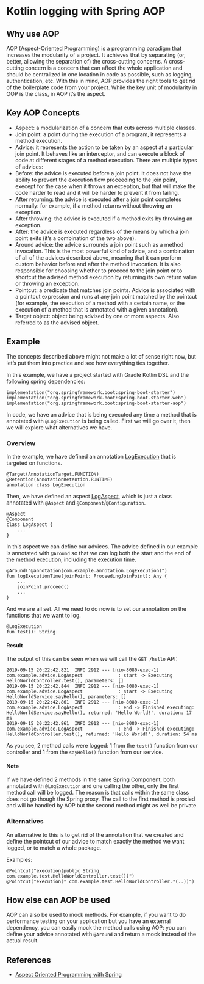# Kotlin logging with Spring AOP

## Why use AOP
AOP (Aspect-Oriented Programming) is a programming paradigm that increases the modularity of a project. It achieves that by separating (or, better, allowing the separation of) the cross-cutting concerns.
A cross-cutting concern is a concern that can affect the whole application and should be centralized in one location in code as possible, such as logging, authentication, etc.
With this in mind, AOP provides the right tools to get rid of the boilerplate code from your project.
While the key unit of modularity in OOP is the class, in AOP it’s the aspect.

## Key AOP Concepts
* Aspect: a modularization of a concern that cuts across multiple classes.
* Join point: a point during the execution of a program, it represents a method execution.
* Advice: it represents the action to be taken by an aspect at a particular join point. It behaves like an interceptor, and can execute a block of code at different stages of a method execution. There are multiple types of advices:
* Before: the advice is executed before a join point. It does not have the ability to prevent the execution flow proceeding to the join point, execept for the case when it throws an exception, but that will make the code harder to read and it will be harder to prevent it from failing.
* After returning: the advice is executed after a join point completes normally: for example, if a method returns without throwing an exception.
* After throwing: the advice is executed if a method exits by throwing an exception.
* After: the advice is executed regardless of the means by which a join point exits (it’s a combination of the two above).
* Around advice: the advice surrounds a join point such as a method invocation. This is the most powerful kind of advice, and a combination of all of the advices described above, meaning that it can perform custom behavior before and after the method invocation. It is also responsible for choosing whether to proceed to the join point or to shortcut the advised method execution by returning its own return value or throwing an exception.
* Pointcut: a predicate that matches join points. Advice is associated with a pointcut expression and runs at any join point matched by the pointcut (for example, the execution of a method with a certain name, or the execution of a method that is annotated with a given annotation).
* Target object: object being advised by one or more aspects. Also referred to as the advised object.

## Example
The concepts described above might not make a lot of sense right now, but let’s put them into practice and see how everything ties together.

In this example, we have a project started with Gradle Kotlin DSL and the following spring dependencies:
```
implementation("org.springframework.boot:spring-boot-starter")
implementation("org.springframework.boot:spring-boot-starter-web")
implementation("org.springframework.boot:spring-boot-starter-aop")
```
 
In code, we have an advice that is being executed any time a method that is annotated with `@LogExecution` is being called. 
First we will go over it, then we will explore what alternatives we have.

### Overview
In the example, we have defined an annotation [LogExecution](src/main/kotlin/com/example/annotation/LogExecution.kt) that is targeted on functions.
```
@Target(AnnotationTarget.FUNCTION)
@Retention(AnnotationRetention.RUNTIME)
annotation class LogExecution
```

Then, we have defined an aspect [LogAspect](src/main/kotlin/com/example/advice/LogAspect.kt), which is just a class annotated with `@Aspect` and `@Component`/`@Configuration`.
```
@Aspect
@Component
class LogAspect {
    ...
}
```

In this aspect we can define our advices. 
The advice defined in our example is annotated with `@Around` so that we can log both the start and the end of the method execution, including the execution time.
```
@Around("@annotation(com.example.annotation.LogExecution)")
fun logExecutionTime(joinPoint: ProceedingJoinPoint): Any {
    ...
    joinPoint.proceed()
    ...
}
```

And we are all set. All we need to do now is to set our annotation on the functions that we want to log.
```
@LogExecution
fun test(): String
```
#### Result
The output of this can be seen when we will call the `GET /hello` API:
```
2019-09-15 20:22:42.821  INFO 2912 --- [nio-8080-exec-1] com.example.advice.LogAspect             : start -> Executing HelloWorldController.test(), parameters: []
2019-09-15 20:22:42.844  INFO 2912 --- [nio-8080-exec-1] com.example.advice.LogAspect             : start -> Executing HelloWorldService.sayHello(), parameters: []
2019-09-15 20:22:42.861  INFO 2912 --- [nio-8080-exec-1] com.example.advice.LogAspect             : end -> Finished executing: HelloWorldService.sayHello(), returned: 'Hello World!', duration: 17 ms
2019-09-15 20:22:42.861  INFO 2912 --- [nio-8080-exec-1] com.example.advice.LogAspect             : end -> Finished executing: HelloWorldController.test(), returned: 'Hello World!', duration: 54 ms
```

As you see, 2 method calls were logged: 1 from the `test()` function from our controller and 1 from the `sayHello()` function from our service.

#### Note

If we have defined 2 methods in the same Spring Component, both annotated with `@LogExecution` and one calling the other, only the first method call will be logged. 
The reason is that calls within the same class does not go though the Spring proxy. The call to the first method is proxied and will be handled by AOP but the second method might as well be private.

### Alternatives
An alternative to this is to get rid of the annotation that we created and define the pointcut of our advice to match exactly the method we want logged, or to match a whole package.

Examples:
```
@Pointcut("execution(public String com.example.test.HelloWorldController.test())")
@Pointcut("execution(* com.example.test.HelloWorldController.*(..))")
```

## How else can AOP be used
AOP can also be used to mock methods. 
For example, if you want to do performance testing on your application but you have an external dependency, you can easily mock the method calls using AOP: you can define your advice annotated with `@Around` and return a mock instead of the actual result.

## References
* [Aspect Oriented Programming with Spring](https://docs.spring.io/spring/docs/2.5.x/reference/aop.html)
